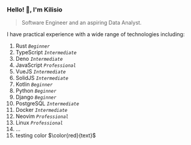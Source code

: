 
### Hello! 👋, I'm Kilisio

> Software Engineer and an aspiring Data Analyst.

I have practical experience with a wide range of technologies including: 

1. Rust _`Beginner`_
2. TypeScript _`Intermediate`_
3. Deno _`Intermediate`_
4. JavaScript _`Professional`_
5. VueJS _`Intermediate`_
6. SolidJS _`Intermediate`_
7. Kotlin _`Beginner`_
8. Python _`Beginner`_
9. Django _`Beginner`_
10. PostgreSQL _`Intermediate`_
11. Docker _`Intermediate`_
12. Neovim _`Professional`_
13. Linux _`Professional`_
14. ...
15. testing color $\color{red}{text}$
